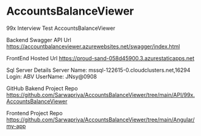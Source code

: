 # AccountsBalanceViewer
99x Interview Test AccountsBalanceViewer


Backend Swagger API Url
https://accountbalanceviewer.azurewebsites.net/swagger/index.html

FrontEnd Hosted Url
https://proud-sand-058d45900.3.azurestaticapps.net


Sql Server Details
Server Name: mssql-122615-0.cloudclusters.net,16294
Login: ABV
UserName: JNsy@0908

GitHub
Bakend Project Repo
https://github.com/Sarwapriya/AccountsBalanceViewer/tree/main/API/99x.AccountsBalanceViewer

Frontend Project Repo
https://github.com/Sarwapriya/AccountsBalanceViewer/tree/main/Angular/my-app